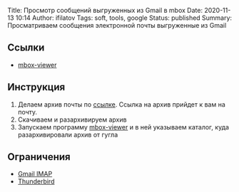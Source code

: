 Title: Просмотр сообщений выгруженных из Gmail в mbox
Date: 2020-11-13 10:14
Author: ifilatov
Tags: soft, tools, google
Status: published
Summary: Просматриваем сообщения электронной почты выгруженные из Gmail

## Ссылки

- [mbox-viewer](https://github.com/eneam/mboxviewer/releases)

## Инструкция

1. Делаем архив почты по [ссылке](https://takeout.google.com). Ссылка на архив прийдет к вам на почту.
2. Скачиваем и разархивируем архив
3. Запускаем программу [mbox-viewer](https://github.com/eneam/mboxviewer/releases) и в ней указываем каталог, куда разархивировали архив от гугла

## Ограничения

- [Gmail IMAP](https://support.google.com/a/answer/1071518?hl=ru)
- [Thunderbird](https://www.reg.ru/support/pochta_general/pochta-reg-ru/problemy-s-otpravkoy-pochty/ogranichenie-imap-soedineny)
